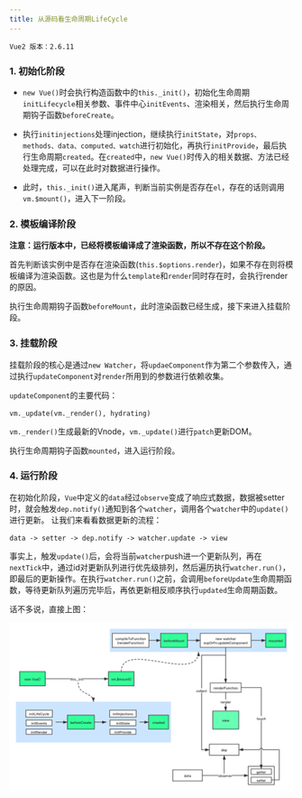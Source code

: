 ```yaml
---
title: 从源码看生命周期LifeCycle
---
```

    Vue2 版本：2.6.11

### 1. 初始化阶段

- `new Vue()`时会执行构造函数中的`this._init()`，初始化生命周期`initLifecycle`相关参数、事件中心`initEvents`、渲染相关，然后执行生命周期钩子函数`beforeCreate`。

- 执行`initinjections`处理injection，继续执行`initState`，对`props、methods、data、computed、watch`进行初始化，再执行`initProvide`，最后执行生命周期`created`。在`created`中，`new Vue()`时传入的相关数据、方法已经处理完成，可以在此时对数据进行操作。
- 此时，`this._init()`进入尾声，判断当前实例是否存在`el`，存在的话则调用`vm.$mount()`，进入下一阶段。

### 2. 模板编译阶段

**注意：运行版本中，已经将模板编译成了渲染函数，所以不存在这个阶段。**

首先判断该实例中是否存在渲染函数(`this.$options.render`)，如果不存在则将模板编译为渲染函数。这也是为什么`template`和`render`同时存在时，会执行render的原因。

执行生命周期钩子函数`beforeMount`，此时渲染函数已经生成，接下来进入挂载阶段。

### 3. 挂载阶段

挂载阶段的核心是通过`new Watcher`，将`updaeComponent`作为第二个参数传入，通过执行`updateComponent`对`render`所用到的参数进行依赖收集。

`updateComponent`的主要代码：

```
vm._update(vm._render(), hydrating)
```

`vm._render()`生成最新的Vnode，`vm._update()`进行`patch`更新DOM。

执行生命周期钩子函数`mounted`，进入运行阶段。

### 4. 运行阶段
在初始化阶段，`Vue`中定义的`data`经过`observe`变成了响应式数据，数据被setter时，就会触发`dep.notify()`通知到各个`watcher`，调用各个`watcher`中的`update()`进行更新。
让我们来看看数据更新的流程：
```
data -> setter -> dep.notify -> watcher.update -> view
```

事实上，触发`update()`后，会将当前`watcher`push进一个更新队列，再在`nextTick`中，通过id对更新队列进行优先级排列，然后遍历执行`watcher.run()`，即最后的更新操作。在执行`watcher.run()`之前，会调用`beforeUpdate`生命周期函数，等待更新队列遍历完毕后，再依更新相反顺序执行`updated`生命周期函数。


话不多说，直接上图：

![lifecylce](../assets/lifecycle.png)
